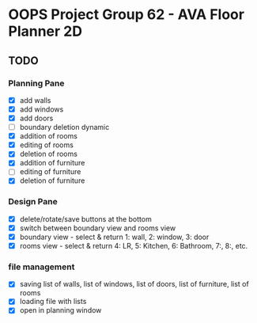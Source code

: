 # OOPS Project Group 62 - AVA Floor Planner 2D

## TODO

### Planning Pane
- [x] add walls
- [x] add windows
- [x] add doors
- [ ] boundary deletion dynamic
- [x] addition of rooms
- [x] editing of rooms
- [x] deletion of rooms
- [x] addition of furniture
- [ ] editing of furniture
- [x] deletion of furniture

### Design Pane
- [x] delete/rotate/save buttons at the bottom
- [x] switch between boundary view and rooms view
- [x] boundary view - select & return 1: wall, 2: window, 3: door
- [x] rooms view - select & return 4: LR, 5: Kitchen, 6: Bathroom, 7:, 8:, etc.

### file management
- [x] saving list of walls, list of windows, list of doors, list of furniture, list of rooms
- [x] loading file with lists
- [x] open in planning window